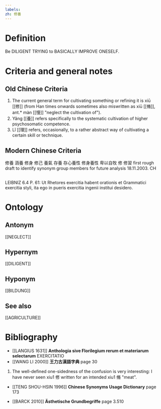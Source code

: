 ```yaml
---
labels: 
zh: 修養
---
```


# Definition
Be DILIGENT TRYING to BASICALLY IMPROVE ONESELF.
# Criteria and general notes
## Old Chinese Criteria
1. The current general term for cultivating something or refining it is xiū [[修]] (from Han times onwards sometimes also miswritten as xiū [[脩]], ant.* màn [[慢]] "neglect the cultivation of").
2. Yǎng [[養]] refers specifically to the systematic cultivation of higher psychosomatic competence.
3. Lǐ [[理]] refers, occasionally, to a rather abstract way of cultivating a certain skill or technique.
## Modern Chinese Criteria
修養
涵養
修身
修己
養氣
存養
存心養性
修身養性
卑以自牧
修
修習
first rough draft to identify synonym group members for future analysis 18.11.2003. CH
## 
LEIBNIZ 6.4 P. 61: Ut Rhetores exercitia habent orationis et Grammatici exercitia styli, ita ego in pueris exercitia ingenii institui desidero.
# Ontology

## Antonym
[[NEGLECT]]
## Hypernym
[[DILIGENT]]
## Hyponym
[[BILDUNG]]
## See also
[[AGRICULTURE]]
# Bibliography
- [[LANGIUS 1631]]
**Anthologia sive Florilegium rerum et materiarum selectarum** 
EXERCITATIO
- [[WANG LI 2000]]
**王力古漢語字典** page 30
1. The well-defined one-sidedness of the confusion is very interesting: I have never seen xiu1 修 written for an intended xiu1 脩 "meat".
- [[TENG SHOU-HSIN 1996]]
**Chinese Synonyms Usage Dictionary** page 173

- [[BARCK 2010]]
**Ästhetische Grundbegriffe** page 3.510
